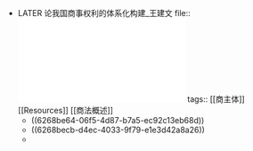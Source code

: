 - LATER 论我国商事权利的体系化构建_王建文
  file:: ![论我国商事权利的体系化构建_王建文.pdf](../assets/论我国商事权利的体系化构建_王建文_1650960684973_0.pdf)
  tags:: [[商主体]] [[Resources]] [[商法概述]]
	- ((6268be64-06f5-4d87-b7a5-ec92c13eb68d))
	- ((6268becb-d4ec-4033-9f79-e1e3d42a8a26))
	-